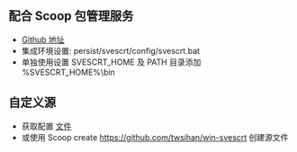 配合 Scoop 包管理服务
--
 - [Github 地址](https://github.com/lukesampson/scoop)
 - 集成环境设置: persist/svescrt/config/svescrt.bat
 - 单独使用设置 SVESCRT_HOME 及 PATH 目录添加 %SVESCRT_HOME%\bin

自定义源
--
 - 获取配置 [文件](https://github.com/lukesampson/scoop)
 - 或使用 Scoop create https://github.com/twsihan/win-svescrt 创建源文件
